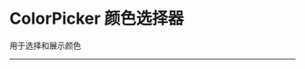 # ColorPicker 颜色选择器

用于选择和展示颜色

---

<script setup>
import PickerBasicUse from "./component/picker-basic-use.md"
import PickerSize from "./component/picker-size.md"
import PickerDisabled from "./component/picker-disabled.md"
import PickerFormat from "./component/picker-format.md"
import PickerPrest from "./component/picker-preset.md"
import PickerTrigger from "./component/picker-trigger.md"
import PickerCustomTrigger from "./component/picker-custom-trigger.md"
import PickerPanel from "./component/picker-panel.md"
import PickerApi from "./component/picker-api.md"
</script>

<picker-basic-use />
<picker-size />
<picker-disabled />
<picker-format />
<picker-preset />
<picker-trigger />
<picker-custom-trigger />
<picker-panel />
<picker-api />
